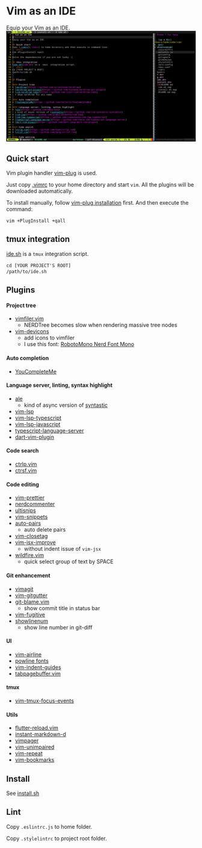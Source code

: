 # Vim as an IDE

Equip your Vim as an IDE.
![screenshot](screenshot.png)

## Quick start
Vim plugin handler [vim-plug](https://github.com/junegunn/vim-plug) is used.

Just copy [.vimrc](.vimrc) to your home directory and start `vim`. All the plugins will be downloaded automatically.

To install manually, follow [vim-plug installation](https://github.com/junegunn/vim-plug#installation) first. And then execute the command:
```shell
vim +PlugInstall +qall
```
## tmux integration
[ide.sh](ide.sh) is a `tmux` integration script.
```shell
cd [YOUR PROJECT'S ROOT]
/path/to/ide.sh
```

## Plugins

#### Project tree
* [vimfiler.vim](https://github.com/Shougo/vimfiler.vim)
  * NERDTree becomes slow when rendering massive tree nodes
* [vim-devicons](https://github.com/ryanoasis/vim-devicons)
  * add icons to vimfiler
  * I use this font: [RobotoMono Nerd Font Mono](https://github.com/ryanoasis/nerd-fonts/blob/master/patched-fonts/RobotoMono/Regular/complete/Roboto%20Mono%20Nerd%20Font%20Complete%20Mono.ttf)

#### Auto completion
* [YouCompleteMe](https://github.com/Valloric/YouCompleteMe)

#### Language server, linting, syntax highlight
* [ale](https://github.com/w0rp/ale)
  * kind of async version of [syntastic](https://github.com/vim-syntastic/syntastic)
* [vim-lsp](https://github.com/prabirshrestha/vim-lsp)
* [vim-lsp-typescript](https://github.com/ryanolsonx/vim-lsp-typescript)
* [vim-lsp-javascript](https://github.com/ryanolsonx/vim-lsp-javascript)
* [typescript-language-server](https://github.com/theia-ide/typescript-language-server)
* [dart-vim-plugin](https://github.com/dart-lang/dart-vim-plugin)

#### Code search
* [ctrlp.vim](https://github.com/kien/ctrlp.vim)
* [ctrsf.vim](https://github.com/dyng/ctrlsf.vim)

#### Code editing
* [vim-prettier](https://github.com/prettier/vim-prettier)
* [nerdcommenter](https://github.com/scrooloose/nerdcommenter)
* [ultisnips](https://github.com/SirVer/ultisnips)
* [vim-snippets](https://github.com/honza/vim-snippets)
* [auto-pairs](https://github.com/jiangmiao/auto-pairs)
  * auto delete pairs
* [vim-closetag](https://github.com/alvan/vim-closetag)
* [vim-jsx-improve](https://github.com/neoclide/vim-jsx-improve)
  * without indent issue of `vim-jsx`
* [wildfire.vim](https://github.com/gcmt/wildfire.)
  * quick select group of text by SPACE

#### Git enhancement
* [vimagit](https://github.com/jreybert/vimagit)
* [vim-gitgutter](https://github.com/airblade/vim-gitgutter)
* [git-blame.vim](https://github.com/zivyangll/git-blame.vim)
  * show commit title in status bar
* [vim-fugitive](https://github.com/tpope/vim-fugitive)
* [showlinenum](https://github.com/jay/showlinenum)
  * show line number in git-diff

#### UI
* [vim-airline](https://github.com/vim-airline/vim-airline)
* [powline fonts](https://github.com/powerline/fonts)
* [vim-indent-guides](https://github.com/nathanaelkane/vim-indent-guides)
* [tabpagebuffer.vim](https://github.com/Shougo/tabpagebuffer.vim)

#### tmux
* [vim-tmux-focus-events](https://github.com/tmux-plugins/vim-tmux-focus-events)

#### Utils
* [flutter-reload.vim](https://github.com/hankchiutw/flutter-reload.vim)
* [instant-markdown-d](https://github.com/suan/vim-instant-markdown)
* [vimpager](https://github.com/rkitover/vimpager)
* [vim-unimpaired](https://github.com/tpope/vim-unimpaired)
* [vim-repeat](https://github.com/tpope/vim-repeat)
* [vim-bookmarks](https://github.com/MattesGroeger/vim-bookmarks)

## Install

See [install.sh](install.sh)

## Lint
Copy `.eslintrc.js` to home folder.

Copy `.stylelintrc` to project root folder.
